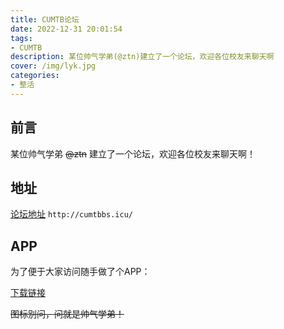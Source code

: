 ```yaml
---
title: CUMTB论坛
date: 2022-12-31 20:01:54
tags:
- CUMTB
description: 某位帅气学弟(@ztn)建立了一个论坛，欢迎各位校友来聊天啊
cover: /img/lyk.jpg
categories: 
- 整活
---
```

## 前言

某位帅气学弟 ~~@ztn~~ 建立了一个论坛，欢迎各位校友来聊天啊！

## 地址
[论坛地址](http://cumtbbs.icu/ "论坛地址")
`http://cumtbbs.icu/`
## APP
为了便于大家访问随手做了个APP：

[下载链接](北矿论坛.apk)

~~图标别问，问就是帅气学弟！~~
